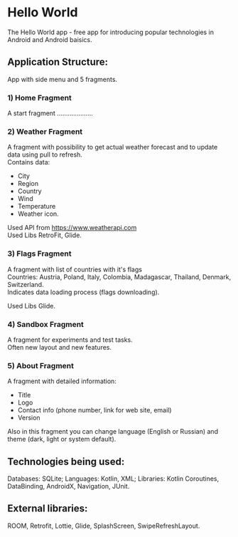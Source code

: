 # Hello World
The Hello World app - free app for introducing popular technologies in Android and Android baisics.
## Application Structure:
App with side menu and 5 fragments.
### 1) Home Fragment
A start fragment ....................
### 2) Weather Fragment
A fragment with possibility to get actual weather forecast and to update data using pull to refresh.</br>
Contains data:
- City
- Region
- Country
- Wind
- Temperature
- Weather icon.


Used API from  https://www.weatherapi.com</br>
Used Libs RetroFit, Glide.
### 3) Flags Fragment
A fragment with list of countries with it's flags</br>
Countries: Austria, Poland, Italy, Colombia, Madagascar, Thailand, Denmark, Switzerland.</br>
Indicates data loading process (flags downloading).


Used Libs Glide.
### 4) Sandbox Fragment
A fragment for experiments and test tasks.</br>
Often new layout and new features.
### 5) About Fragment
A fragment with detailed information:</br>
- Title
- Logo
-  Contact info (phone number, link for web site, email)
-  Version

  
Also in this fragment you can change language (English or Russian) and theme (dark, light or system default).
## Technologies being used:
Databases: SQLite;
Languages: Kotlin, XML;
Libraries: Kotlin Coroutines, DataBinding, AndroidX, Navigation, JUnit.
## External libraries: 
ROOM, Retrofit, Lottie, Glide, SplashScreen, SwipeRefreshLayout.
